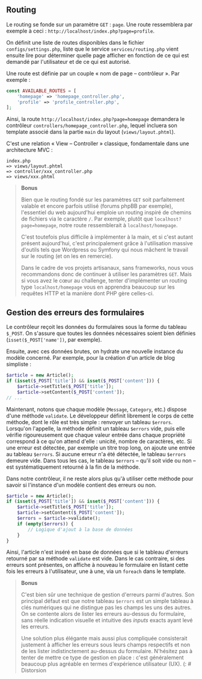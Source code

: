 ## Routing

Le routing se fonde sur un paramètre `GET` : `page`. Une route ressemblera
par exemple à ceci : `http://localhost/index.php?page=profile`.

On définit une liste de routes disponibles dans le fichier
`configs/settings.php`, liste que le service `services/routing.php` vient
ensuite lire pour déterminer quelle page afficher en fonction de ce qui est
demandé par l'utilisateur et de ce qui est autorisé.

Une route est définie par un couple « nom de page – contrôleur ».
Par exemple :

```php
const AVAILABLE_ROUTES = [
    'homepage' => 'homepage_controller.php',
    'profile' => 'profile_controller.php',
];
```

Ainsi, la route `http://localhost/index.php?page=homepage` demandera le
contrôleur `controllers/homepage_controller.php`, lequel incluera son template
associé dans la partie `main` du layout (`views/layout.phtml`).

C'est une relation « View – Controller » classique, fondamentale dans une
architecture MVC :

```text
index.php
=> views/layout.phtml
=> controller/xxx_controller.php
=> views/xxx.phtml
```

> **Bonus**
> 
> Bien que le routing fondé sur les paramètres `GET` soit parfaitement valable
> et encore parfois utilisé (forums phpBB par exemple), l'essentiel du web
> aujourd'hui emploie un routing inspiré de chemins de fichiers via le
> caractère `/`. Par exemple, plutôt que `localhost?page=homepage`,
> notre route ressemblerait à `localhost/homepage`.
> 
> C'est toutefois plus difficile à implémenter à la main, et si c'est autant
> présent aujourd'hui, c'est principalement grâce à l'utilisation massive
> d'outils tels que Wordpress ou Symfony qui nous mâchent le travail sur le
> routing (et on les en remercie).
> 
> Dans le cadre de vos projets artisanaux, sans frameworks, nous vous
> recommandons donc de continuer à utiliser les paramètres `GET`. Mais si vous
> avez le cœur au challenge, tenter d'implémenter un routing type
> `localhost/homepage` vous en apprendra beaucoup sur les requêtes HTTP et la
> manière dont PHP gère celles-ci.


## Gestion des erreurs des formulaires

Le contrôleur reçoit les données du formulaires sous la forme du tableau
`$_POST`. On s'assure que toutes les données nécessaires soient bien définies
(`isset($_POST['name'])`, par exemple).

Ensuite, avec ces données brutes, on hydrate une nouvelle instance du modèle
concerné. Par exemple, pour la création d'un article de blog simpliste :

```php
$article = new Article();
if (isset($_POST['title']) && isset($_POST['content'])) {
    $article->setTitle($_POST['title']);
    $article->setContent($_POST['content']);
// ...
```

Maintenant, notons que chaque modèle (`Message`, `Category`, etc.) dispose
d'une méthode `validate`. Le développeur définit librement le corps de cette
méthode, dont le rôle est très simple : renvoyer un tableau `$errors`.
Lorsqu'on l'appelle, la méthode définit un tableau `$errors` vide, puis elle
vérifie rigoureusement que chaque valeur entrée dans chaque propriété
correspond à ce qu'on attend d'elle : unicité, nombre de caractères, etc.
Si une erreur est détectée, par exemple un titre trop long, on ajoute une
entrée au tableau `$errors`. Si aucune erreur n'a été détectée, le tableau
`$errors` demeure vide. Dans tous les cas, le tableau `$errors` – qu'il soit
vide ou non – est systématiquement retourné à la fin de la méthode.

Dans notre contrôleur, il ne reste alors plus qu'à utiliser cette méthode
pour savoir si l'instance d'un modèle contient des erreurs ou non.

```php
$article = new Article();
if (isset($_POST['title']) && isset($_POST['content'])) {
    $article->setTitle($_POST['title']);
    $article->setContent($_POST['content']);
    $errors = $article->validate();
    if (empty($errors)) {
        // Logique d'ajout à la base de données
    }
}
```

Ainsi, l'article n'est inséré en base de données que si le tableau d'erreurs
retourné par sa méthode `validate` est vide. Dans le cas contraire, si des
erreurs sont présentes, on affiche à nouveau le formulaire en listant cette
fois les erreurs à l'utilisateur, une à une, via un `foreach` dans le
template.

> **Bonus**
> 
> C'est bien sûr une technique de gestion d'erreurs parmi d'autres. Son
> principal défaut est que notre tableau `$errors` est un simple tableau à
> clés numériques qui ne distingue pas les champs les uns des autres. On se
> contente alors de lister les erreurs au-dessus du formulaire, sans réelle
> indication visuelle et intuitive des *inputs* exacts ayant levé les erreurs.
> 
> Une solution plus élégante mais aussi plus compliquée consisterait justement
> à afficher les erreurs sous leurs champs respectifs et non de les lister
> indistinctement au-dessus du formulaire. N'hésitez pas à tenter de mettre
> ce type de gestion en place : c'est généralement beaucoup plus agréable en
> termes d'expérience utilisateur (UX). (:
#   D i s t o r s i o n  
 